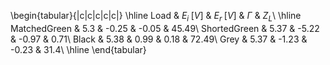 \begin{tabular}{|c|c|c|c|c|}
 \hline 
Load & $E_i\;[V]$ & $E_r\;[V]$ & $\Gamma$ & $Z_L$\\ \hline 
MatchedGreen & 5.3 & -0.25 & -0.05 & 45.49\\ 
 ShortedGreen & 5.37 & -5.22 & -0.97 & 0.71\\ 
 Black & 5.38 & 0.99 & 0.18 & 72.49\\ 
 Grey & 5.37 & -1.23 & -0.23 & 31.4\\ \hline 
 \end{tabular}